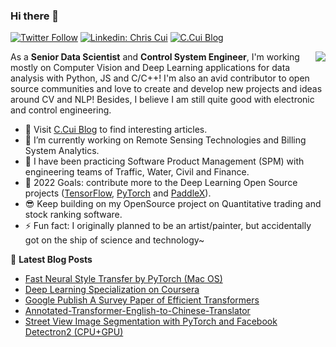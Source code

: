 ### Hi there 👋

[![Twitter Follow](https://img.shields.io/twitter/follow/cuicaihao?label=Follow)](https://twitter.com/cuicaihao)
[![Linkedin: Chris Cui](https://img.shields.io/badge/-Caihao%20Cui-blue?style=flat-square&logo=Linkedin&logoColor=white&link=https://www.linkedin.com/in/caihao-cui/)](https://www.linkedin.com/in/caihao-cui/)
[![C.Cui Blog](https://img.shields.io/badge/C.Cui%20Blog-Live-blue)](https://cuicaihao.com/)

<img align="right" src="https://github-readme-stats.vercel.app/api?username=cuicaihao&show_icons=true&icon_color=0366d6&text_color=24292e&bg_color=ffffff&hide_title=true" />

As a **Senior Data Scientist** and **Control System Engineer**, I'm working mostly on Computer Vision and Deep Learning applications for data analysis with Python, JS and C/C++! I'm also an avid contributor to open source communities and love to create and develop new projects and ideas around CV and NLP! Besides, I believe I am still quite good with electronic and control engineering.


- 📝 Visit [C.Cui Blog](https://cuicaihao.com/) to find interesting articles.
- 🔭 I’m currently working on Remote Sensing Technologies and Billing System Analytics.
- 🌱 I have been practicing Software Product Management (SPM) with engineering teams of Traffic, Water, Civil and Finance.
- 🤔 2022 Goals: contribute more to the Deep Learning Open Source projects ([TensorFlow](https://github.com/tensorflow), [PyTorch](https://github.com/pytorch) and [PaddleX](https://github.com/PaddlePaddle)).
- 😎 Keep building on my OpenSource project on Quantitative trading and stock ranking software. 
- ⚡ Fun fact: I originally planned to be an artist/painter, but accidentally got on the ship of science and technology~

📕 **Latest Blog Posts**

<!-- BLOG:START -->

- [Fast Neural Style Transfer by PyTorch (Mac OS)](https://cuicaihao.com/2021/01/31/fast-neural-style-transfer-by-pytorch-mac-os-2/)
- [Deep Learning Specialization on Coursera](https://cuicaihao.com/2021/01/28/deep-learning-specialization-on-coursera/)
- [Google Publish A Survey Paper of Efficient Transformers](https://cuicaihao.com/2020/09/27/google-publish-a-survey-paper-of-efficient-transformers/)
- [Annotated-Transformer-English-to-Chinese-Translator](https://cuicaihao.com/2020/09/20/annotated-transformer-english-to-chinese-translator/)
- [Street View Image Segmentation with PyTorch and Facebook Detectron2 (CPU+GPU)](https://cuicaihao.com/2020/06/21/street-view-image-segmentation-with-pytorch-and-facebook-detectron2-cpugpu/)
<!-- BLOG:END -->
